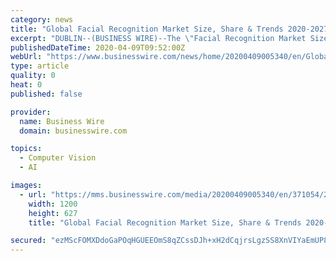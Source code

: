```yaml
---
category: news
title: "Global Facial Recognition Market Size, Share & Trends 2020-2027 - Facial Analytics Expected to Portray a Lucrative CAGR of 20.8% Over the Forecast Period - ResearchAndMarkets.com"
excerpt: "DUBLIN--(BUSINESS WIRE)--The \"Facial Recognition Market Size, Share & Trends Analysis Report by Technology (2D, 3D), by Application (Emotion Recognition, Attendance Tracking & Monitoring), by End Use, and Segment Forecasts, 2020-2027\" report has been added to ResearchAndMarkets.com's offering. The global facial recognition market size is ..."
publishedDateTime: 2020-04-09T09:52:00Z
webUrl: "https://www.businesswire.com/news/home/20200409005340/en/Global-Facial-Recognition-Market-Size-Share-Trends"
type: article
quality: 0
heat: 0
published: false

provider:
  name: Business Wire
  domain: businesswire.com

topics:
  - Computer Vision
  - AI

images:
  - url: "https://mms.businesswire.com/media/20200409005340/en/371054/23/ResearchAndMarkets_800px.jpg"
    width: 1200
    height: 627
    title: "Global Facial Recognition Market Size, Share & Trends 2020-2027 - Facial Analytics Expected to Portray a Lucrative CAGR of 20.8% Over the Forecast Period - ResearchAndMarkets.com"

secured: "ezMScFOMXDdoGaPOqHGUEEOmS8qZCssDJh+xH2dCqjrsLgzSS8XnVIYaEmUP8IgZZBbO0dy6ZS9M4SBx/0AyJhmXQMGJvgd4OJ6vupurg0A7SR9Ue3lN2v8982jwntDhPiwRpLr5oa3/BnZ6vNwvzzb/yDQ3vFAApPNUYwtDgavkh7WYzz44Vjzp+mFKi8EtTh7l0mJlpiiBNeUYjmkRp8O+Q+AI3ujbDlULhs8V8we9NhUxqx5ypWF473NETk1qHJLKEgNcrco4U87quWc2dT78jKdfN0+vLTJcc5aaZndmMdCaVrnRlG46SKBAqpi4;Y8B6da9dR3ixgiM/AGtBlg=="
---
```


